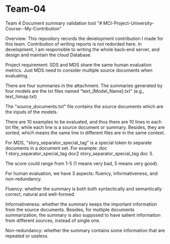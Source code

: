 # Team-04
Team 4  Document summary validation tool
"# MCI-Project-University-Course--My-Contribution" 

Overview: This repository records the development contribution I made for this team. Contribution of writing reports is not redorded here. In development, I am responsible to writing the whole back-end server, and design and maintain the cloud Database.

Project requirement:
SDS and MDS share the same human evaluation metrics. Just MDS need to consider multiple source documents when evaluating.

There are four summaries in the attachment. The summaries generated by four models are the txt files named "text_[Model_Name].txt" (e.g., text_himap.txt)

The "source_documents.txt" file contains the source documents which are the inputs of the models.

There are 10 examples to be evaluated, and thus there are 10 lines in each txt file, while each line is a source document or summary. Besides, they are sorted, which means the same line in different files are in the same context.

For MDS, "story_separator_special_tag" is a special token to separate documents in a document set. For example: doc 1 story_separator_special_tag doc2 story_separator_special_tag doc 3.

The score could range from 1-5 (1 means very bad, 5 means very good). 

For human evaluation, we have 3 aspects: fluency, informativeness, and non-redundancy. 

Fluency: whether the summary is both both syntactically and semantically correct, natural and well-formed.

Informativeness: whether the summary keeps the important information from the source documents. Besides, for multiple documents summarization, the summary is also supposed to have salient information from different sources, instead of single one.

Non-redundancy: whether the summary contains some information that are repeated or useless.
